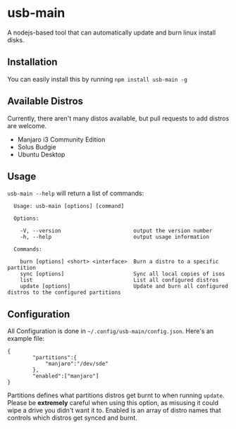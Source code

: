 # usb-main
A nodejs-based tool that can automatically update and burn linux install disks.

## Installation

You can easily install this by running `npm install usb-main -g`

## Available Distros 
Currently, there aren't many distos available, but pull requests to add distros are welcome.
- Manjaro i3 Community Edition
- Solus Budgie
- Ubuntu Desktop

## Usage

`usb-main --help` will return a list of commands: 
```
  Usage: usb-main [options] [command]

  Options:

    -V, --version                       output the version number
    -h, --help                          output usage information

  Commands:

    burn [options] <short> <interface>  Burn a distro to a specific partition
    sync [options]                      Sync all local copies of isos
    list                                List all configured distros
    update [options]                    Update and burn all configured distros to the configured partitions

```

## Configuration

All Configuration is done in `~/.config/usb-main/config.json`. Here's an example file:
```
{
		"partitions":{
			"manjaro":"/dev/sde"
		},
		"enabled":["manjaro"]
}
```

Partitions defines what partitions distros get burnt to when running `update`. Please be **extremely** careful when using this option, as misusing it could wipe a drive you didn't want it to. Enabled is an array of distro names that controls which distros get synced and burnt.

